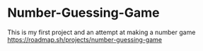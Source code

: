 # Number-Guessing-Game
This is my first project and an attempt at making a number game
https://roadmap.sh/projects/number-guessing-game

